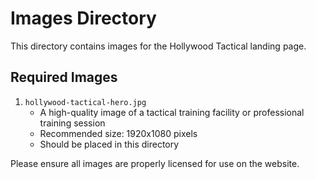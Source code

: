 # Images Directory

This directory contains images for the Hollywood Tactical landing page.

## Required Images

1. `hollywood-tactical-hero.jpg`
   - A high-quality image of a tactical training facility or professional training session
   - Recommended size: 1920x1080 pixels
   - Should be placed in this directory

Please ensure all images are properly licensed for use on the website. 